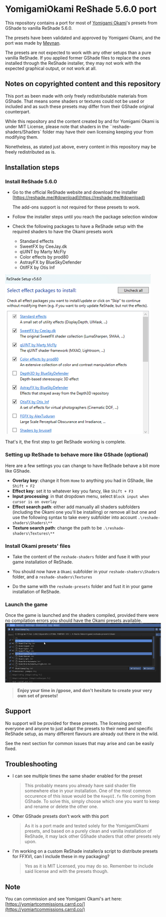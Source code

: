 # YomigamiOkami ReShade 5.6.0 port

This repository contains a port for most of [Yomigami Okami](https://twitter.com/Yomigammy)'s presets from GShade to vanilla ReShade 5.6.0.

The presets have been validated and approved by Yomigami Okami, and the port was made by [Meynan](https://twitter.com/meynan_ffxiv).

The presets are not expected to work with any other setups than a pure vanilla ReShade.
If you applied former GShade files to replace the ones installed through the ReShade installer, they may not work with the expected graphical output, or not work at all.


## Notes on copyrighted content and this repository

This port as been made with only freely redistributable materials from GShade.
That means some shaders or textures could not be used or included and as such these presets may differ from their GShade original counterpart.

While this repository and the content created by and for Yomigami Okami is under MIT License, please note that shaders in the ``reshade-shaders/Shaders` folder may have their own licensing keeping your from modifying them. 

Nonetheless, as stated just above, every content in this repository may be freely redistributed as is.


## Installation steps

### Install ReShade 5.6.0

* Go to the official ReShade website and download the installer [https://reshade.me/#download](https://reshade.me/#download)

    The add-ons support is not required for these presets to work.

* Follow the installer steps until you reach the package selection window
* Check the following packages to have a ReShade setup with the required shaders to have the Okami presets work
    * Standard effects
    * SweetFX by CeeJay.dk
    * qUINT by Marty McFly
    * Color effects by prod80
    * AstrayFX by BlueSkyDefender
    * OtifFX by Otis Inf

![ReShade installer package selection](documentation-images/ReShade-install_package-selection.png "ReShade package selection")

That's it, the first step to get ReShade working is complete.

### Setting up ReShade to behave more like GShade (optional)

Here are a few settings you can change to have ReShade behave a bit more like GShade.

* __Overlay key__: change it from `Home` to anything you had in GShade, like `Shift + F2`
* __Effect key__: set it to whatever key you fancy, like `Shift + F3`
* __Input processing__: in that dropdown menu, select `Block input when cursor is on overlay`
* __Effect search path__: either add manually all shaders subfolders (including the Okami one you'll be installing) or remove all but one and use the following syntax to take every subfolder into account `.\reshade-shaders\Shaders\**`
* __Texture search path__: change the path to be `.\reshade-shaders\Textures\**`

### Install Okami presets' files

* Take the content of the `reshade-shaders` folder and fuse it with your game installation of ReShade.
* You should now have a `Okami` subfolder in your `reshade-shaders\Shaders` folder, and a `reshade-shaders\Textures`

* Do the same with the `reshade-presets` folder and fust it in your game installation of ReShade.


### Launch the game

Once the game is launched and the shaders compiled, provided there were no compilation errors you should have the Okami presets available.
![Okami presets in ReShade menu](documentation-images/ReShade-menu_Okami-presets.png "Okami presets")



> **Enjoy your time in /gpose, and don't hesitate to create your very own set of presets!**



## Support

No support will be provided for these presets. The licensing permit everyone and anyone to just adapt the presets to their need and specific ReShade setup, as many different flavours are already out there in the wild.

See the next section for common issues that may arise and can be easily fixed.

## Troubleshooting

* I can see multiple times the same shader enabled for the preset

    > This probably means you already have said shader file somewhere else in your installation. One of the most common occurence of this issue would be the `KeepUI.fx` file coming from GShade.
    > To solve this, simply choose which one you want to keep and rename or delete the other one.

* Other GShade presets don't work with this port

    > As it is a port made and tested solely for the YomigamiOkami presets, and based on a purely clean and vanilla installation of ReShade, it may lack other GShade shaders that other presets rely upon.

* I'm working on a custom ReShade installer/a script to distribute presets for FFXVI, can I include these in my packaging?

    > Yes as it is MIT Licensed, you may do so.
    > Remember to include said license and with the presets though.


## Note

You can commission and see Yomigami Okami's art here: [https://yomiartcommissions.carrd.co/](https://yomiartcommissions.carrd.co/)

